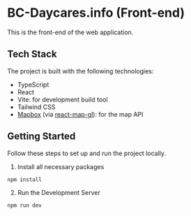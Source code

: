 # BC-Daycares.info (Front-end)

This is the front-end of the web application.

## Tech Stack

The project is built with the following technologies:

- TypeScript
- React
- Vite: for development build tool
- Tailwind CSS
- [Mapbox](https://www.mapbox.com/) (via [react-map-gl](https://visgl.github.io/react-map-gl/)): for the map API

## Getting Started

Follow these steps to set up and run the project locally.

1. Install all necessary packages

```
npm install
```

2. Run the Development Server

```
npm run dev
```
